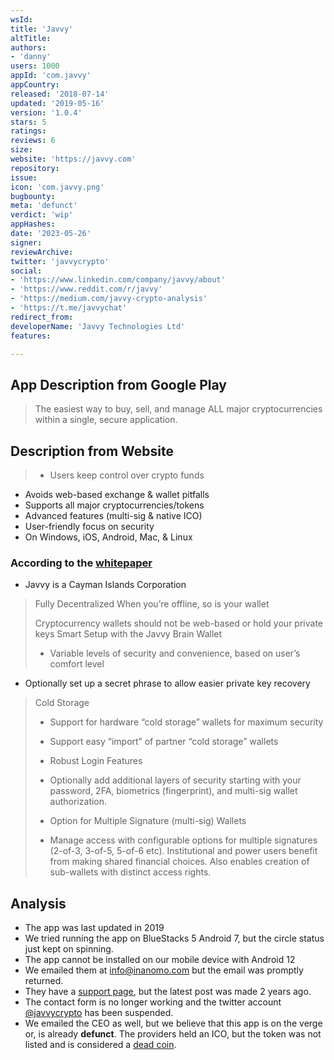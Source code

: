 ```yaml
---
wsId: 
title: 'Javvy'
altTitle: 
authors:
- 'danny'
users: 1000
appId: 'com.javvy'
appCountry: 
released: '2018-07-14'
updated: '2019-05-16'
version: '1.0.4'
stars: 5
ratings: 
reviews: 6
size: 
website: 'https://javvy.com'
repository: 
issue: 
icon: 'com.javvy.png'
bugbounty: 
meta: 'defunct'
verdict: 'wip'
appHashes: 
date: '2023-05-26'
signer: 
reviewArchive: 
twitter: 'javvycrypto'
social:
- 'https://www.linkedin.com/company/javvy/about'
- 'https://www.reddit.com/r/javvy'
- 'https://medium.com/javvy-crypto-analysis'
- 'https://t.me/javvychat'
redirect_from: 
developerName: 'Javvy Technologies Ltd'
features: 

---
```


## App Description from Google Play 

> The easiest way to buy, sell, and manage ALL major cryptocurrencies within a single, secure application.

## Description from Website 

> - Users keep control over crypto funds
- Avoids web-based exchange & wallet pitfalls
- Supports all major cryptocurrencies/tokens
- Advanced features (multi-sig & native ICO)
- User-friendly focus on security
- On Windows, iOS, Android, Mac, & Linux

### According to the [whitepaper](https://javvy.com/wp-content/uploads/2017/09/javvy_crypto-solution-white-paper.pdf)

- Javvy is a Cayman Islands Corporation

> Fully Decentralized
> When you’re offline, so is your wallet
>
> Cryptocurrency wallets should not be web-based or hold your private keys
Smart Setup with the Javvy Brain Wallet
>
> - Variable levels of security and convenience, based on user’s comfort level
- Optionally set up a secret phrase to allow easier private key recovery
>
> Cold Storage
> - Support for hardware “cold storage” wallets for maximum security
> - Support easy “import” of partner “cold storage” wallets
>
> - Robust Login Features
> - Optionally add additional layers of security starting with your password, 2FA, biometrics (fingerprint), and multi-sig wallet authorization.
>
> - Option for Multiple Signature (multi-sig) Wallets
> - Manage access with configurable options for multiple signatures (2-of-3, 3-of-5, 5-of-6 etc). Institutional and power users benefit from making shared financial choices. Also enables creation of sub-wallets with distinct access rights.

## Analysis 

- The app was last updated in 2019 
- We tried running the app on BlueStacks 5 Android 7, but the circle status just kept on spinning.
- The app cannot be installed on our mobile device with Android 12
- We emailed them at info@inanomo.com but the email was promptly returned. 
- They have a [support page](https://support.javvy.com/), but the latest post was made 2 years ago.
- The contact form is no longer working and the twitter account [@javvycrypto](https://twitter.com/javvycrypto) has been suspended.
- We emailed the CEO as well, but we believe that this app is on the verge or, is already **defunct**. The providers held an ICO, but the token was not listed and is considered a [dead coin](https://www.coinopsy.com/dead-coins/javvy/).
 
